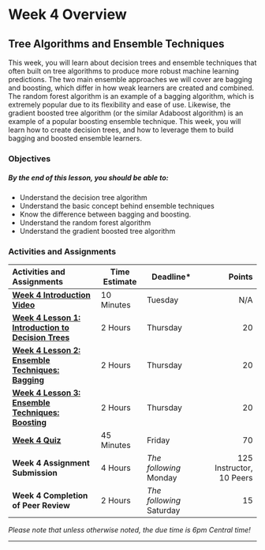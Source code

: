 # Week 4 Overview #

## Tree Algorithms and Ensemble Techniques ##

This week, you will learn about decision trees and ensemble techniques
that often built on tree algorithms to produce more robust machine
learning predictions. The two main ensemble approaches we will cover are
bagging and boosting, which differ in how weak learners are created and
combined. The random forest algorithm is an example of a bagging
algorithm, which is extremely popular due to its flexibility and ease of
use. Likewise, the gradient boosted tree algorithm (or the similar
Adaboost algorithm) is an example of a popular boosting ensemble
technique. This week, you will learn how to create decision trees, and
how to leverage them to build bagging and boosted ensemble learners.

### Objectives ###

##### By the end of this lesson, you should be able to: ######

- Understand the decision tree algorithm
- Understand the basic concept behind ensemble techniques
- Know the difference between bagging and boosting.
- Understand the random forest algorithm
- Understand the gradient boosted tree algorithm

### Activities and Assignments ###

| Activities and Assignments               | Time Estimate | Deadline*                |                   Points |
| :--------------------------------------- | ------------- | ------------------------ | -----------------------: |
| **[Week 4 Introduction Video][wv]**      | 10 Minutes    | Tuesday                  |                      N/A |
| **[Week 4 Lesson 1: Introduction to Decision Trees](lesson1.md)** | 2 Hours       | Thursday                 |                       20 |
| **[Week 4 Lesson 2: Ensemble Techniques: Bagging](lesson2.md)** | 2 Hours       | Thursday                 |                       20 |
| **[Week 4 Lesson 3: Ensemble Techniques: Boosting](lesson3.md)** | 2 Hours       | Thursday                 |                       20 |
| **[Week 4 Quiz][wq]**                    | 45 Minutes    | Friday                   |                       70 |
| **Week 4 Assignment Submission**         | 4 Hours       | *The following* Monday   | 125 Instructor, 10 Peers |
| **Week 4 Completion of Peer Review**     | 2 Hours       | *The following* Saturday |                       15 |

*Please note that unless otherwise noted, the due time is 6pm Central time!*

----------
[wv]: https://mediaspace.illinois.edu/media/w4ov/1_vhaqa1v1/63153661
[wq]: https://learn.illinois.edu/mod/quiz/view.php?id=1844337
